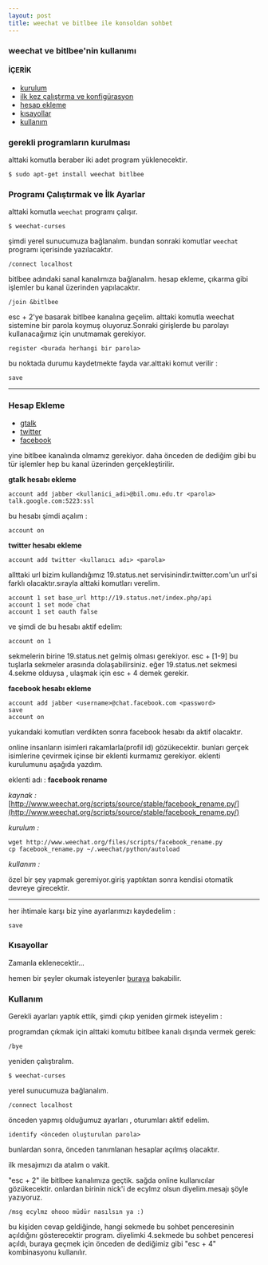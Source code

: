 ```yaml
---
layout: post
title: weechat ve bitlbee ile konsoldan sohbet
---
```


### weechat ve bitlbee'nin kullanımı

#### İÇERİK

- [kurulum](#kurulum)
- [ilk kez çalıştırma ve konfigürasyon](#konfigurasyon)
- [hesap ekleme](#hesapEkleme)
- [kısayollar](#kisayollar)
- [kullanım](#kullanim)

### <a id="kurulum">gerekli programların kurulması</a>

alttaki komutla beraber iki adet program yüklenecektir.

    $ sudo apt-get install weechat bitlbee

### <a id="konfigurasyon">Programı Çalıştırmak ve İlk Ayarlar</a>

alttaki komutla `weechat` programı çalışır.

    $ weechat-curses

şimdi yerel sunucumuza bağlanalım.
bundan sonraki komutlar `weechat` programı içerisinde yazılacaktır.

    /connect localhost

bitlbee adındaki sanal kanalımıza bağlanalım.
hesap ekleme, çıkarma gibi işlemler bu kanal üzerinden yapılacaktır.

    /join &bitlbee

esc + 2'ye basarak bitlbee kanalına geçelim.
alttaki komutla weechat sistemine bir parola koymuş oluyoruz.Sonraki girişlerde
bu parolayı kullanacağımız için unutmamak gerekiyor.

    register <burada herhangi bir parola>

bu noktada durumu kaydetmekte fayda var.alttaki komut verilir :

    save

---

### <a id="hesapEkleme">Hesap Ekleme</a>

- [gtalk](#gtalk)
- [twitter](#twitter)
- [facebook](#facebook)

yine bitlbee kanalında olmamız gerekiyor. daha önceden de dediğim gibi
bu tür işlemler hep bu kanal üzerinden gerçekleştirilir.

<a id="gtalk">**gtalk hesabı ekleme**</a>

    account add jabber <kullanici_adi>@bil.omu.edu.tr <parola> talk.google.com:5223:ssl

bu hesabı şimdi açalım :

    account on


<a id="twitter">**twitter hesabı ekleme**</a>

    account add twitter <kullanıcı adı> <parola>

allttaki url bizim kullandığımız 19.status.net servisinindir.twitter.com'un
url'si farklı olacaktır.sırayla alttaki komutları verelim.

    account 1 set base_url http://19.status.net/index.php/api
    account 1 set mode chat
    account 1 set oauth false

ve şimdi de bu hesabı aktif edelim:

    account on 1

sekmelerin birine 19.status.net gelmiş olması gerekiyor. esc + [1-9] bu tuşlarla
sekmeler arasında dolaşabilirsiniz. eğer 19.status.net sekmesi 4.sekme olduysa ,
ulaşmak için esc + 4 demek gerekir.

<a id="facebook">**facebook hesabı ekleme**</a>

    account add jabber <username>@chat.facebook.com <password>
    save
    account on

yukarıdaki komutları verdikten sonra  facebook hesabı da aktif
olacaktır.

online insanların isimleri rakamlarla(profil id) gözükecektir.
bunları gerçek isimlerine çevirmek içinse bir eklenti kurmamız gerekiyor.
eklenti kurulumunu aşağıda yazdım.

eklenti adı : **facebook rename**

*kaynak :* [http://www.weechat.org/scripts/source/stable/facebook_rename.py/](http://www.weechat.org/scripts/source/stable/facebook_rename.py/)

*kurulum :*

    wget http://www.weechat.org/files/scripts/facebook_rename.py
    cp facebook_rename.py ~/.weechat/python/autoload

*kullanım :*

özel bir şey yapmak geremiyor.giriş yaptıktan sonra kendisi otomatik devreye
girecektir.

---

her ihtimale karşı biz yine ayarlarımızı kaydedelim :

    save

### <a id="kisayollar">Kısayollar</a>

Zamanla eklenecektir...

hemen bir şeyler okumak isteyenler [buraya](http://www.weechat.org/files/doc/stable/weechat_user.en.html#key_bindings) bakabilir.

### <a id="kullanim"> Kullanım </a>

Gerekli ayarları yaptık ettik, şimdi çıkıp yeniden girmek isteyelim :

programdan çıkmak için alttaki komutu bitlbee kanalı dışında vermek gerek:

    /bye

yeniden çalıştıralım.

    $ weechat-curses

yerel sunucumuza bağlanalım.

    /connect localhost

önceden yapmış olduğumuz ayarları , oturumları aktif edelim.

    identify <önceden oluşturulan parola>

bunlardan sonra, önceden tanımlanan hesaplar açılmış olacaktır.

ilk mesajımızı da atalım o vakit.

"esc + 2" ile bitlbee kanalımıza geçtik. sağda online kullanıcılar gözükecektir.
onlardan birinin nick'i de ecylmz olsun diyelim.mesajı şöyle yazıyoruz.

    /msg ecylmz ohooo müdür nasılsın ya :)

bu kişiden cevap geldiğinde, hangi sekmede bu sohbet penceresinin açıldığını
gösterecektir program. diyelimki 4.sekmede bu sohbet penceresi açıldı, buraya
geçmek için önceden de dediğimiz gibi "esc + 4" kombinasyonu kullanılır.
